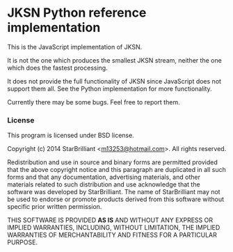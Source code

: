 JKSN Python reference implementation
====================================

This is the JavaScript implementation of JKSN.

It is not the one which produces the smallest JKSN stream, neither the one which does the fastest processing.

It does not provide the full functionality of JKSN since JavaScript does not support them all. See the Python implementation for more functionality.

Currently there may be some bugs. Feel free to report them.

### License

This program is licensed under BSD license.

Copyright (c) 2014 StarBrilliant &lt;m13253@hotmail.com&gt;.
All rights reserved.

Redistribution and use in source and binary forms are permitted
provided that the above copyright notice and this paragraph are
duplicated in all such forms and that any documentation,
advertising materials, and other materials related to such
distribution and use acknowledge that the software was developed by
StarBrilliant.
The name of StarBrilliant may not be used to endorse or promote
products derived from this software without specific prior written
permission.

THIS SOFTWARE IS PROVIDED **AS IS** AND WITHOUT ANY EXPRESS OR
IMPLIED WARRANTIES, INCLUDING, WITHOUT LIMITATION, THE IMPLIED
WARRANTIES OF MERCHANTABILITY AND FITNESS FOR A PARTICULAR PURPOSE.
